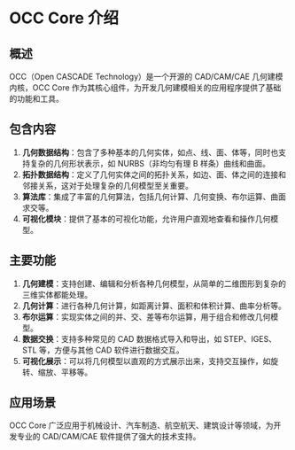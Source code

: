 # OCC Core 介绍

## 概述
OCC（Open CASCADE Technology）是一个开源的 CAD/CAM/CAE 几何建模内核，OCC Core 作为其核心组件，为开发几何建模相关的应用程序提供了基础的功能和工具。

## 包含内容
1. **几何数据结构**：包含了多种基本的几何实体，如点、线、面、体等，同时也支持复杂的几何形状表示，如 NURBS（非均匀有理 B 样条）曲线和曲面。
2. **拓扑数据结构**：定义了几何实体之间的拓扑关系，如边、面、体之间的连接和邻接关系，这对于处理复杂的几何模型至关重要。
3. **算法库**：集成了丰富的几何算法，包括几何计算、几何变换、布尔运算、曲面求交等。
4. **可视化模块**：提供了基本的可视化功能，允许用户直观地查看和操作几何模型。

## 主要功能
1. **几何建模**：支持创建、编辑和分析各种几何模型，从简单的二维图形到复杂的三维实体都能处理。
2. **几何计算**：进行各种几何计算，如距离计算、面积和体积计算、曲率分析等。
3. **布尔运算**：实现实体之间的并、交、差等布尔运算，用于组合和修改几何模型。
4. **数据交换**：支持多种常见的 CAD 数据格式导入和导出，如 STEP、IGES、STL 等，方便与其他 CAD 软件进行数据交互。
5. **可视化展示**：可以将几何模型以直观的方式展示出来，支持交互操作，如旋转、缩放、平移等。

## 应用场景
OCC Core 广泛应用于机械设计、汽车制造、航空航天、建筑设计等领域，为开发专业的 CAD/CAM/CAE 软件提供了强大的技术支持。

